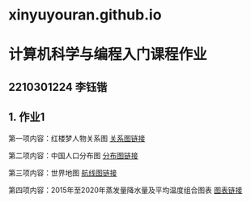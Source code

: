 # xinyuyouran.github.io
# 计算机科学与编程入门课程作业
## 2210301224 李钰锴
## 1. 作业1
第一项内容：红楼梦人物关系图
[关系图链接](http://xinyuyouran.github.io/关系图-红楼梦.html)

第二项内容：中国人口分布图
[分布图链接](http://xinyuyouran.github.io/中国各省人口分布图.html)

第三项内容：世界地图
[航线图链接](http://xinyuyouran.github.io/航线图.html)

第四项内容：2015年至2020年蒸发量降水量及平均温度组合图表
[图表链接](http://xinyuyouran.github.io/2015年至2020年降水量与蒸发量及平均温度表.html)
